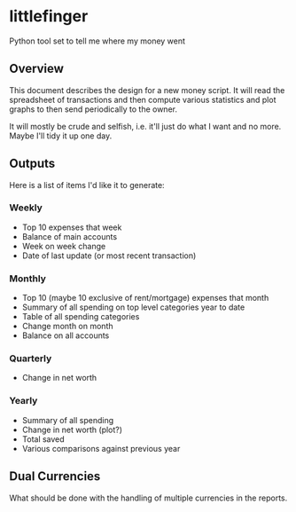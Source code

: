 # littlefinger
Python tool set to tell me where my money went

## Overview

This document describes the design for a new money script. It will read the spreadsheet of transactions and then compute various statistics and plot graphs to then send periodically to the owner.

It will mostly be crude and selfish, i.e. it'll just do what I want and no more. Maybe I'll tidy it up one day.

## Outputs

Here is a list of items I'd like it to generate:

### Weekly

* Top 10 expenses that week
* Balance of main accounts
* Week on week change
* Date of last update (or most recent transaction)

### Monthly

* Top 10 (maybe 10 exclusive of rent/mortgage) expenses that month
* Summary of all spending on top level categories year to date
* Table of all spending categories
* Change month on month
* Balance on all accounts

### Quarterly

* Change in net worth

### Yearly

* Summary of all spending
* Change in net worth (plot?)
* Total saved
* Various comparisons against previous year

## Dual Currencies

What should be done with the handling of multiple currencies in the reports.
